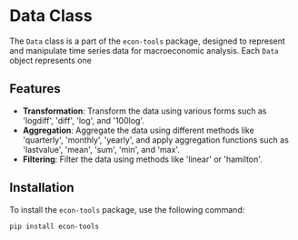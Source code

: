 # Data Class

The `Data` class is a part of the `econ-tools` package, designed to represent and manipulate time series data for macroeconomic analysis. Each `Data` object represents one 

## Features

- **Transformation**: Transform the data using various forms such as 'logdiff', 'diff', 'log', and '100log'.
- **Aggregation**: Aggregate the data using different methods like 'quarterly', 'monthly', 'yearly', and apply aggregation functions such as 'lastvalue', 'mean', 'sum', 'min', and 'max'.
- **Filtering**: Filter the data using methods like 'linear' or 'hamilton'.

## Installation

To install the `econ-tools` package, use the following command:

```sh
pip install econ-tools
```